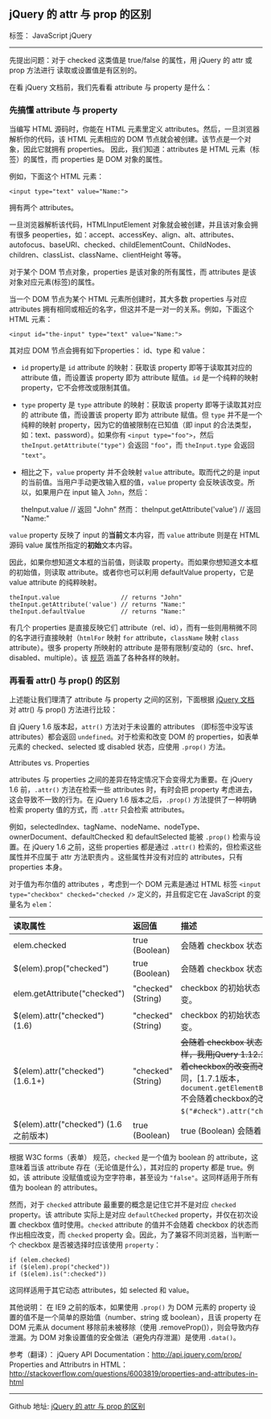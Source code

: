 ## jQuery 的 attr 与 prop 的区别

标签： JavaScript jQuery

---

先提出问题：对于 checked 这类值是 true/false 的属性，用 jQuery 的 attr 或 prop 方法进行 读取或设置值是有区别的。

在看 jQuery 文档前，我们先看看 attribute 与 property 是什么：

### 先搞懂 attribute 与 property

当编写 HTML 源码时，你能在 HTML 元素里定义 attributes。然后，一旦浏览器解析你的代码，该 HTML 元素相应的 DOM 节点就会被创建。该节点是一个对象，因此它就拥有 properties。
因此，我们知道：attributes 是 HTML 元素（标签）的属性，而 properties 是 DOM 对象的属性。

例如，下面这个 HTML 元素：

    <input type="text" value="Name:">

拥有两个 attributes。

一旦浏览器解析该代码，HTMLInputElement 对象就会被创建，并且该对象会拥有很多 peoperties，如：accept、accessKey、align、alt、attributes、autofocus、baseURI、checked、childElementCount、ChildNodes、children、classList、className、clientHeight 等等。

对于某个 DOM 节点对象，properties 是该对象的所有属性，而 attributes 是该对象对应元素(标签)的属性。

当一个 DOM 节点为某个 HTML 元素所创建时，其大多数 properties 与对应 attributes 拥有相同或相近的名字，但这并不是一对一的关系。例如，下面这个 HTML 元素：

    <input id="the-input" type="text" value="Name:">
    
其对应 DOM 节点会拥有如下properties： id、type 和 value：

 - `id` property是 `id` attribute 的映射：获取该 property 即等于读取其对应的 attribute 值，而设置该 property 即为 attribute 赋值。`id` 是一个纯粹的映射 property，它不会修改或限制其值。
 - `type` property 是 `type` attribute 的映射：获取该 property 即等于读取其对应的 attribute 值，而设置该 property 即为 attribute 赋值。但 `type` 并不是一个纯粹的映射 property，因为它的值被限制在已知值（即 input 的合法类型，如：text、password）。如果你有 `<input type="foo">`，然后 `theInput.getAttribute("type")` 会返回 `"foo"`，而 `theInput.type` 会返回 `"text"`。
 - 相比之下，`value` property 并不会映射 `value` attribute。取而代之的是 input 的当前值。当用户手动更改输入框的值，`value` property 会反映该改变。所以，如果用户在 input 输入 `John`，然后：

    theInput.value // 返回 "John"
然而：
    theInput.getAttribute('value') // 返回 "Name:"

`value` property 反映了 input 的**当前**文本内容，而 `value` attribute 则是在 HTML 源码 value 属性所指定的**初始**文本内容。

因此，如果你想知道文本框的当前值，则读取 property。而如果你想知道文本框的初始值，则读取 attribute。或者你也可以利用 defaultValue property，它是 value attribute 的纯粹映射。

    theInput.value                 // returns "John"
    theInput.getAttribute('value') // returns "Name:"
    theInput.defaultValue          // returns "Name:"
    
有几个 properties 是直接反映它们 attribute（rel、id），而有一些则用稍微不同的名字进行直接映射（`htmlFor` 映射 `for` attribute，`className` 映射 `class` attribute）。很多 property 所映射的 attribute 是带有限制/变动的（src、href、disabled、multiple）。该 [规范][1] 涵盖了各种各样的映射。


### 再看看 attr() 与 prop() 的区别


上述能让我们理清了 attribute 与 property 之间的区别，下面根据 [jQuery 文档][2] 对 attr() 与 prop() 方法进行比较：

自 jQuery 1.6 版本起，`attr()` 方法对于未设置的 attributes （即标签中没写该 attributes）都会返回 `undefined`。对于检索和改变 DOM 的 properties，如表单元素的 checked、selected 或 disabled 状态，应使用 `.prop()` 方法。

Attributes vs. Properties

attributes 与 properties 之间的差异在特定情况下会变得尤为重要。在 jQuery 1.6 前，`.attr()` 方法在检索一些 attributes 时，有时会把 property 考虑进去，这会导致不一致的行为。在 jQuery 1.6 版本之后，`.prop()` 方法提供了一种明确检索 property 值的方式，而 `.attr` 只会检索 attributes。

例如，selectedIndex、tagName、nodeName、nodeType、ownerDocument、defaultChecked 和 defaultSelected 能被 `.prop()` 检索与设置。在 jQuery 1.6 之前，这些 properties 都是通过 `.attr()` 检索的，但检索这些属性并不应属于 attr 方法职责内 。这些属性并没有对应的 attributes，只有 properties 本身。

对于值为布尔值的 attributes ，考虑到一个 DOM 元素是通过 HTML 标签 `<input type="checkbox" checked="checked />` 定义的，并且假定它在 JavaScript 的变量名为 `elem`：

| 读取属性 	| 返回值 	| 描述 	|
|:---------------------------------------	|:--------------------	|:------------------------------------------------------------------------------------------------------------------------------------------------	|
| elem.checked 	| true (Boolean) 	| 会随着 checkbox 状态作出相应改变 	|
| $(elem).prop("checked") 	| true (Boolean) 	| 会随着 checkbox 状态作出相应改变 	|
| elem.getAttribute("checked") 	| "checked" (String) 	| checkbox 的初始状态；并且不会随着 checkbox 的状态而改变。 	|
| $(elem).attr("checked") (1.6) 	| "checked" (String) 	| checkbox 的初始状态；并且不会随着 checkbox 的状态而改变。 	|
| $(elem).attr("checked") (1.6.1+) 	| "checked" (String) 	| ~~会随着 checkbox 状态而作出相应改变（与jQuery文档描述不一样，我用jQuery 1.12.1 测试，都是返回 “checked”，并不会随着checkbox的改变而改变）。~~(此处会随着版本的不同而有所不同，[1.7.1版本，```document.getElementById("check").getAttribute("checked")```不会随着checkbox的改变而改变；```$("#check").attr("checked")```会随着checkbox的改变而改变])|
| $(elem).attr("checked") (1.6之前版本) 	| true (Boolean) 	| true (Boolean) 会随着 checkbox 状态作出相应改变。 	|

根据 W3C forms（表单） 规范，`checked` 是一个值为 boolean 的 attribute，这意味着当该 attribute 存在（无论值是什么），其对应的 property 都是 true。例如，该 attribute 没赋值或设为空字符串，甚至设为 `"false"`。这同样适用于所有值为 boolean 的 attributes。

然而，对于 `checked` attribute 最重要的概念是记住它并不是对应 `checked` property。该 attribute 实际上是对应 `defaultChecked` property，并仅在初次设置 checkbox 值时使用。`checked` attribute 的值并不会随着 checkbox 的状态而作出相应改变，而 `checked` property 会。因此，为了兼容不同浏览器，当判断一个 checkbox 是否被选择时应该使用 `property`：

    if (elem.checked)
    if ($(elem).prop("checked"))
    if ($(elem).is(":checked"))
    
这同样适用于其它动态 attributes，如 selected 和 value。

其他说明：
在 IE9 之前的版本，如果使用 `.prop()` 为 DOM 元素的 property 设置的值不是一个简单的原始值（number、string 或 boolean），且该 property 在 DOM 元素从 document 移除前未被移除（使用 .removeProp()），则会导致内存泄漏。为 DOM 对象设置值的安全做法（避免内存泄漏）是使用  `.data()`。


参考（翻译）：
jQuery API Documentation：http://api.jquery.com/prop/  
Properties and Attributrs in HTML：http://stackoverflow.com/questions/6003819/properties-and-attributes-in-html

------

Github 地址: [jQuery 的 attr 与 prop 的区别](https://github.com/JChehe/blog/blob/master/posts/jQuery%20%E7%9A%84%20attr%20%E4%B8%8E%20prop%20%E7%9A%84%E5%8C%BA%E5%88%AB.md)

  [1]: https://www.w3.org/TR/html5/infrastructure.html#reflect
  [2]: http://api.jquery.com/prop/
